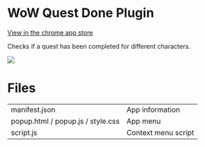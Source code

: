 # WoW Quest Done Plugin

[View in the chrome app store](https://chrome.google.com/webstore/detail/wow-quest-done-plugin/cohoepokaipgjnpcplbhacnplilepbmh?hl=es)

Checks if a quest has been completed for different characters.


![](https://cdn.rawgit.com/Ediolot/WoW-Quest-Done-Plugin/1cd34370/chest-128.png)

# Files
<table>
<tr>
<td> manifest.json </td>
<td> App information </td>
</tr>
<tr>
<td> popup.html / popup.js / style.css </td>
<td> App menu </td>
</tr>
<tr>
<td> script.js </td>
<td> Context menu script </td>
</tr>
</table>
